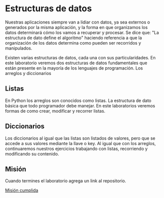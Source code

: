 # Estructuras de datos
Nuestras aplicaciones siempre van a lidiar con datos, ya sea externos o generados por la misma aplicación, y la forma en que organizamos los datos determinará cómo los vamos a recuperar y procesar. Se dice que: "La estructura de dato define el algoritmo" haciendo referencia a que la organización de los datos determina como pueden ser recorridos y manipulados.

Existen varias estructuras de datos, cada una con sus particularidades. En este laboratorio veremos dos estructuras de datos fundamentales que están presente en la mayoría de los lenguajes de programación. Los arreglos y diccionarios 

## Listas
En Python los arreglos son conocidos como listas. La estructura de dato básica que todo programador debe manejar. En este laboratorios veremos formas de como crear, modificar y recorrer listas.

## Diccionarios
Los diccionarios al igual que las listas son listados de valores, pero que se accede a sus valores mediante la llave o key. Al igual que con los arreglos, continuaremos nuestros ejercicios trabajando con listas, recorriendo y modificando su contenido. 

## Misión
Cuando termines el laboratorio agrega un link al repositorio.

[Misión cumplida](git@github.com:booleancl/programming-intro-lab-07-EzequielSV.git)